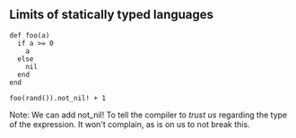 ## Limits of statically typed languages

```playground
def foo(a)
  if a >= 0
    a
  else
    nil
  end
end

foo(rand()).not_nil! + 1
```

Note:
We can add not_nil! To tell the compiler to *trust us* regarding the type of the expression.
It won't complain, as is on us to not break this.

